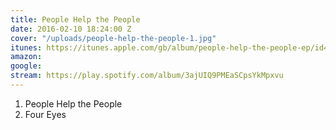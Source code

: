 ```yaml
---
title: People Help the People
date: 2016-02-10 18:24:00 Z
cover: "/uploads/people-help-the-people-1.jpg"
itunes: https://itunes.apple.com/gb/album/people-help-the-people-ep/id473981658
amazon: 
google: 
stream: https://play.spotify.com/album/3ajUIQ9PMEaSCpsYkMpxvu
---
```


1. People Help the People  
1. Four Eyes
